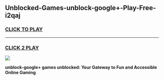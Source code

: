 
## Unblocked-Games-unblock-google+-Play-Free-i2qaj
<h3>
<a href="https://premium76.site?title=unblock-google+&ref=20M">CLICK TO PLAY</a></h3>
<hr>

<h3>
<a href="https://premium76.site?title=unblock-google+&ref=20M">CLICK 2 PLAY</a>
  
</h3>

<a href="https://premium76.site?title=unblock-google+&ref=19M"><img src="https://clearcache.store/games.png"></a>


**unblock-google+ games unblocked: Your Gateway to Fun and Accessible Online Gaming**
